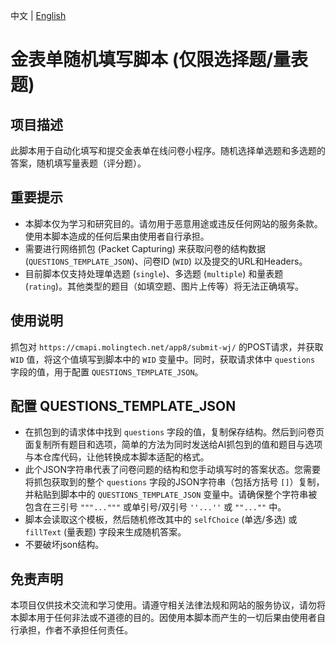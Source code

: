 中文 | [English](README_en.md)

# 金表单随机填写脚本 (仅限选择题/量表题)

## 项目描述

此脚本用于自动化填写和提交金表单在线问卷小程序。随机选择单选题和多选题的答案，随机填写量表题（评分题）。

## 重要提示

*   本脚本仅为学习和研究目的。请勿用于恶意用途或违反任何网站的服务条款。使用本脚本造成的任何后果由使用者自行承担。
*   需要进行网络抓包 (Packet Capturing) 来获取问卷的结构数据 (`QUESTIONS_TEMPLATE_JSON`)、问卷ID (`WID`) 以及提交的URL和Headers。
*   目前脚本仅支持处理单选题 (`single`)、多选题 (`multiple`) 和量表题 (`rating`)。其他类型的题目（如填空题、图片上传等）将无法正确填写。

## 使用说明

抓包对 `https://cmapi.molingtech.net/app8/submit-wj/` 的POST请求，并获取 `WID` 值，将这个值填写到脚本中的 `WID` 变量中。同时，获取请求体中 `questions` 字段的值，用于配置 `QUESTIONS_TEMPLATE_JSON`。

## 配置 QUESTIONS_TEMPLATE_JSON

*   在抓包到的请求体中找到 `questions` 字段的值，复制保存结构。然后到问卷页面复制所有题目和选项，简单的方法为同时发送给AI抓包到的值和题目与选项与本仓库代码，让他转换成本脚本适配的格式。
*   此个JSON字符串代表了问卷问题的结构和您手动填写时的答案状态。您需要将抓包获取到的整个 `questions` 字段的JSON字符串（包括方括号 `[]`）复制，并粘贴到脚本中的 `QUESTIONS_TEMPLATE_JSON` 变量中。请确保整个字符串被包含在三引号 `"""..."""` 或单引号/双引号 `''...''` 或 `""...""` 中。
*   脚本会读取这个模板，然后随机修改其中的 `selfChoice` (单选/多选) 或 `fillText` (量表题) 字段来生成随机答案。
*   不要破坏json结构。

## 免责声明

本项目仅供技术交流和学习使用。请遵守相关法律法规和网站的服务协议，请勿将本脚本用于任何非法或不道德的目的。因使用本脚本而产生的一切后果由使用者自行承担，作者不承担任何责任。
